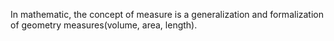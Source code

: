 In mathematic, the concept of measure is a generalization and formalization of geometry measures(volume, area, length).